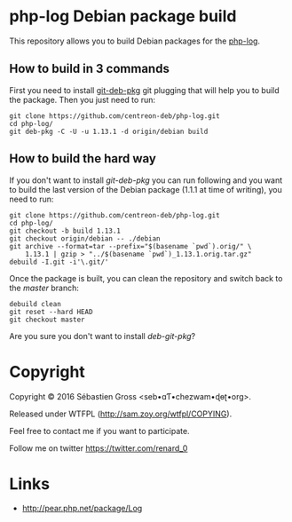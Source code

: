 # php-log Debian package build

This repository allows you to build Debian packages for the
[php-log](https://github.com/centreon/php-log).

## How to build in 3 commands

First you need to install
[git-deb-pkg](https://github.com/renard/git-deb-pkg) git plugging that will
help you to build the package. Then you just need to run:

    git clone https://github.com/centreon-deb/php-log.git
    cd php-log/
    git deb-pkg -C -U -u 1.13.1 -d origin/debian build

## How to build the hard way

If you don't want to install *git-deb-pkg* you can run following and you
want to build the last version of the Debian package (1.1.1 at time of
writing), you need to run:

    git clone https://github.com/centreon-deb/php-log.git
    cd php-log/
	git checkout -b build 1.13.1
	git checkout origin/debian -- ./debian
	git archive --format=tar --prefix="$(basename `pwd`).orig/" \
        1.13.1 | gzip > "../$(basename `pwd`)_1.13.1.orig.tar.gz"
	debuild -I.git -i'\.git/'

Once the package is built, you can clean the repository and switch back to
the *master* branch:

	debuild clean
	git reset --hard HEAD
	git checkout master

Are you sure you don't want to install *deb-git-pkg*?

# Copyright

Copyright © 2016 Sébastien Gross \<seb•ɑƬ•chezwam•ɖɵʈ•org\>.

Released under WTFPL (http://sam.zoy.org/wtfpl/COPYING).

Feel free to contact me if you want to participate.

Follow me on twitter https://twitter.com/renard_0

# Links

- http://pear.php.net/package/Log
